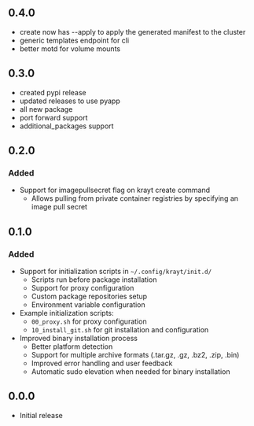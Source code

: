 ## 0.4.0

- create now has --apply to apply the generated manifest to the cluster
- generic templates endpoint for cli
- better motd for volume mounts

## 0.3.0

- created pypi release
- updated releases to use pyapp
- all new package
- port forward support
- additional_packages support

## 0.2.0

### Added

- Support for imagepullsecret flag on krayt create command
  - Allows pulling from private container registries by specifying an image pull secret

## 0.1.0

### Added

- Support for initialization scripts in `~/.config/krayt/init.d/`
  - Scripts run before package installation
  - Support for proxy configuration
  - Custom package repositories setup
  - Environment variable configuration
- Example initialization scripts:
  - `00_proxy.sh` for proxy configuration
  - `10_install_git.sh` for git installation and configuration
- Improved binary installation process
  - Better platform detection
  - Support for multiple archive formats (.tar.gz, .gz, .bz2, .zip, .bin)
  - Improved error handling and user feedback
  - Automatic sudo elevation when needed for binary installation

## 0.0.0

- Initial release
